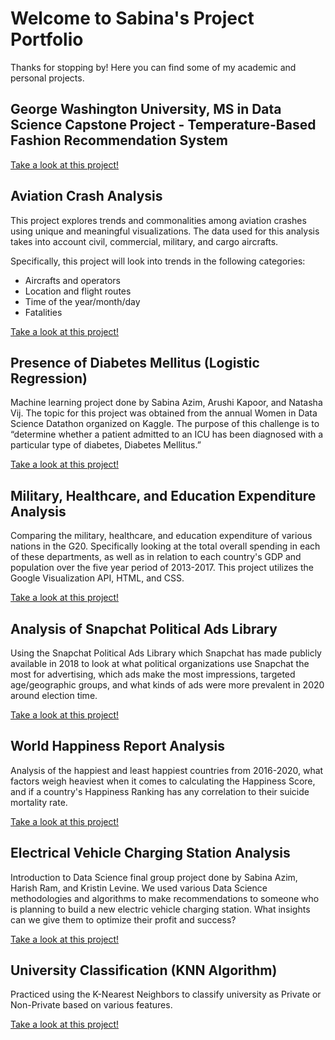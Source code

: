 # Welcome to Sabina's Project Portfolio

Thanks for stopping by! Here you can find some of my academic and personal projects.

## George Washington University, MS in Data Science Capstone Project - Temperature-Based Fashion Recommendation System

[Take a look at this project!](https://sabinaazim97.github.io/Temperature-Based-Fashion-Recommendation-System/index.html)


## Aviation Crash Analysis

This project explores trends and commonalities among aviation crashes using unique and meaningful visualizations. The data used for this analysis takes into account civil, commercial, military, and cargo aircrafts.  

Specifically, this project will look into trends in the following categories:

- Aircrafts and operators
- Location and flight routes
- Time of the year/month/day
- Fatalities

[Take a look at this project!](https://sabinaazim97.github.io/Aviation-Crash-Analysis/index.html)

## Presence of Diabetes Mellitus (Logistic Regression)

Machine learning project done by Sabina Azim, Arushi Kapoor, and Natasha Vij. The topic for this project was obtained from the annual Women in Data Science Datathon organized on Kaggle. The purpose of this challenge is to “determine whether a patient admitted to an ICU has been diagnosed with a particular type of diabetes, Diabetes Mellitus.”  

[Take a look at this project!](https://sabinaazim97.github.io/Diabetes_Mellitus.html)

## Military, Healthcare, and Education Expenditure Analysis 

Comparing the military, healthcare, and education expenditure of various nations in the G20. Specifically looking at the total overall spending in each of these departments, as well as in relation to each country's GDP and population over the five year period of 2013-2017. This project utilizes the Google Visualization API, HTML, and CSS. 

[Take a look at this project!](https://sabinaazim97.github.io/Spending_Analysis_2021/index.html)

## Analysis of Snapchat Political Ads Library

Using the Snapchat Political Ads Library which Snapchat has made publicly available in 2018 to look at what political organizations use Snapchat the most for advertising, which ads make the most impressions, targeted age/geographic groups, and what kinds of ads were more prevalent in 2020 around election time.

[Take a look at this project!](https://sabinaazim97.github.io/snapchat_political_ads.html)

## World Happiness Report Analysis

Analysis of the happiest and least happiest countries from 2016-2020, what factors weigh heaviest when it comes to calculating the Happiness Score, and if a country's Happiness Ranking has any correlation to their suicide mortality rate.

[Take a look at this project!](https://sabinaazim97.github.io/world_happiness.html)

## Electrical Vehicle Charging Station Analysis 

Introduction to Data Science final group project done by Sabina Azim, Harish Ram, and Kristin Levine. We used various Data Science methodologies and algorithms to make recommendations to someone who is planning to build a new electric vehicle charging station. What insights can we give them to optimize their profit and success? 

[Take a look at this project!](https://sabinaazim97.github.io/EV_analysis.html)

## University Classification (KNN Algorithm) 

Practiced using the K-Nearest Neighbors to classify university as Private or Non-Private based on various features. 

[Take a look at this project!](https://sabinaazim97.github.io/university_classification.html)
